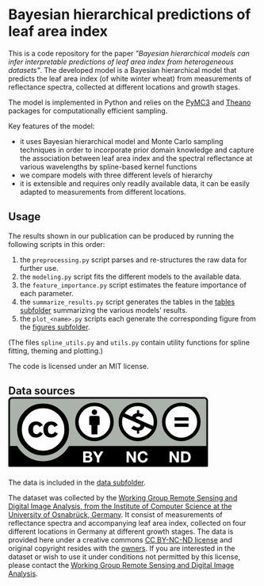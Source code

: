# Bayesian hierarchical predictions of leaf area index

This is a code repository for the paper *"Bayesian hierarchical models can infer interpretable predictions of leaf area index from heterogeneous datasets"*.
The developed model is a Bayesian hierarchical model that predicts the leaf area index (of white winter wheat) from measurements of reflectance spectra, collected at different locations and growth stages.

The model is implemented in Python and relies on the [PyMC3][1] and [Theano][2] packages for computationally efficient sampling.

Key features of the model:
* it uses Bayesian hierarchical model and Monte Carlo sampling techniques in order to incorporate prior domain knowledge and capture the association between leaf area index and the spectral reflectance at various wavelengths by spline-based kernel functions
* we compare models with three different levels of hierarchy
* it is extensible and requires only readily available data, it can be easily adapted to measurements from different locations.

## Usage
The results shown in our publication can be produced by running the following scripts in this order:
1. the `preprocessing.py` script parses and re-structures the raw data for further use.
2. the `modeling.py` script fits the different models to the available data.
3. the `feature_importance.py` script estimates the feature importance of each parameter.
4. the `summarize_results.py` script generates the tables in the [tables subfolder](/tables) summarizing the various models' results.
5. the `plot_<name>.py` scripts each generate the corresponding figure from the [figures subfolder](/figures).

(The files `spline_utils.py` and `utils.py` contain utility functions for spline fitting, theming and plotting.)

The code is licensed under an MIT license.

## Data sources ![CC BY-NC-ND license](by-nc-nd.png)
The data is included in the [data subfolder](/data).

The dataset was collected by the [Working Group Remote Sensing and Digital Image Analysis, from the Institute of Computer Science at the University of Osnabrück, Germany][3].
It consist of measurements of reflectance spectra and accompanying leaf area index, collected on four different locations in Germany at different growth stages.
The data is provided here under a creative commons [CC BY-NC-ND license][4] and original copyright resides with the [owners][3].
If you are interested in the dataset or wish to use it under conditions not permitted by this license, please contact the [Working Group Remote Sensing and Digital Image Analysis][3]. 

[1]: https://docs.pymc.io/
[2]: https://github.com/Theano/Theano
[3]: https://www.informatik.uni-osnabrueck.de/arbeitsgruppen/fernerkundung_und_digitale_bildverarbeitung.html
[4]: https://creativecommons.org/licenses/by-nc-nd/4.0/
[5]: https://opensource.org/licenses/MIT
